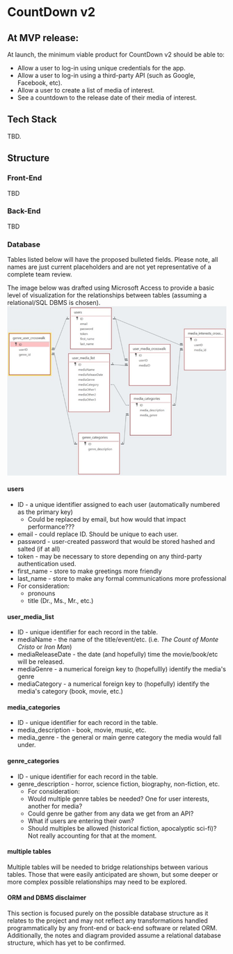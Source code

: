 # CountDown v2

## At MVP release:
At launch, the minimum viable product for CountDown v2 should be able to:
* Allow a user to log-in using unique credentials for the app.
* Allow a user to log-in using a third-party API (such as Google, Facebook, etc).
* Allow a user to create a list of media of interest.
* See a countdown to the release date of their media of interest.

## Tech Stack
TBD.

## Structure
### Front-End
TBD
### Back-End
TBD
### Database
Tables listed below will have the proposed bulleted fields. Please note, all names are just current placeholders and are not yet representative of a complete team review.

The image below was drafted using Microsoft Access to provide a basic level of visualization for the relationships between tables (assuming a relational/SQL DBMS is chosen).
<img src="https://github.com/gh-mrmoore/countdownV2/blob/main/MVP/resources/db_design_proposal_v1.jpg" alt="Visualization of potential database structure." />
#### users
* ID - a unique identifier assigned to each user (automatically numbered as the primary key)
    * Could be replaced by email, but how would that impact performance???
* email - could replace ID. Should be unique to each user.
* password - user-created password that would be stored hashed and salted (if at all)
* token - may be necessary to store depending on any third-party authentication used.
* first_name - store to make greetings more friendly
* last_name - store to make any formal communications more professional
* For consideration:
    * pronouns
    * title (Dr., Ms., Mr., etc.)

#### user_media_list
* ID - unique identifier for each record in the table.
* mediaName - the name of the title/event/etc. (i.e. *The Count of Monte Cristo* or *Iron Man*)
* mediaReleaseDate - the date (and hopefully) time the movie/book/etc will be released.
* mediaGenre - a numerical foreign key to (hopefullly) identify the media's genre
* mediaCategory - a numerical foreign key to (hopefully) identify the media's category (book, movie, etc.)

#### media_categories
* ID - unique identifier for each record in the table.
* media_description - book, movie, music, etc.
* media_genre - the general or main genre category the media would fall under.

#### genre_categories
* ID - unique identifier for each record in the table.
* genre_description - horror, science fiction, biography, non-fiction, etc.
    * For consideration:
    * Would multiple genre tables be needed? One for user interests, another for media?
    * Could genre be gather from any data we get from an API?
    * What if users are entering their own?
    * Should multiples be allowed (historical fiction, apocalyptic sci-fi)? Not really accounting for that at the moment.

#### multiple tables
Multiple tables will be needed to bridge relationships between various tables. Those that were easily anticipated are shown, but some deeper or more complex possible relationships may need to be explored.

#### ORM and DBMS disclaimer
This section is focused purely on the possible database structure as it relates to the project and may not reflect any transformations handled programmatically by any front-end or back-end software or related ORM. Additionally, the notes and diagram provided assume a relational database structure, which has yet to be confirmed.
